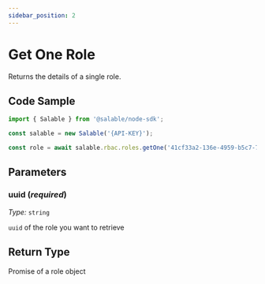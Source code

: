 ```yaml
---
sidebar_position: 2
---
```


# Get One Role

Returns the details of a single role.

## Code Sample

```typescript
import { Salable } from '@salable/node-sdk';

const salable = new Salable('{API-KEY}');

const role = await salable.rbac.roles.getOne('41cf33a2-136e-4959-b5c7-73889ab94eff');
```

## Parameters

### uuid (_required_)

_Type:_ `string`

`uuid` of the role you want to retrieve

## Return Type

Promise of a role object
